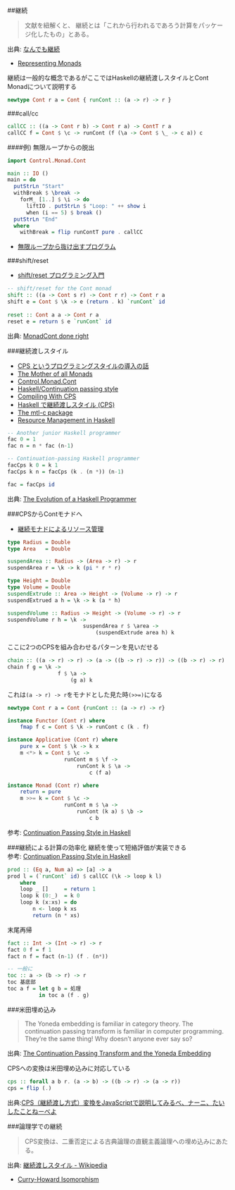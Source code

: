 ##継続

> 文献を紐解くと、 継続とは「これから行われるであろう計算をパッケージ化したもの」とある。

出典: [なんでも継続](http://practical-scheme.net/docs/cont-j.html)

* [Representing Monads](http://citeseerx.ist.psu.edu/viewdoc/summary?doi=10.1.1.43.8213)

継続は一般的な概念であるがここではHaskellの継続渡しスタイルとCont Monadについて説明する

```haskell
newtype Cont r a = Cont { runCont :: (a -> r) -> r }
```

###call/cc

```haskell
callCC :: ((a -> Cont r b) -> Cont r a) -> ContT r a
callCC f = Cont $ \c -> runCont (f (\a -> Cont $ \_ -> c a)) c
```

####例) 無限ループからの脱出

```haskell
import Control.Monad.Cont

main :: IO ()
main = do
  putStrLn "Start"
  withBreak $ \break ->
    forM_ [1..] $ \i -> do
      liftIO . putStrLn $ "Loop: " ++ show i
      when (i == 5) $ break ()
  putStrLn "End"
  where
    withBreak = flip runContT pure . callCC
```

* [無限ループから抜け出すプログラム](http://qiita.com/lotz/items/a1ff5725e918e216940e)

###shift/reset
* [shift/reset プログラミング入門](http://pllab.is.ocha.ac.jp/~asai/cw2011tutorial/main-j.pdf)

```haskell
-- shift/reset for the Cont monad
shift :: ((a -> Cont s r) -> Cont r r) -> Cont r a
shift e = Cont $ \k -> e (return . k) `runCont` id
 
reset :: Cont a a -> Cont r a 
reset e = return $ e `runCont` id
```

出典: [MonadCont done right](https://www.haskell.org/haskellwiki/MonadCont_done_right)

###継続渡しスタイル
* [CPS というプログラミングスタイルの導入の話](http://yuzumikan15.hatenablog.com/entry/2015/04/24/094610)
* [The Mother of all Monads](http://blog.sigfpe.com/2008/12/mother-of-all-monads.html)
* [Control.Monad.Cont](https://hackage.haskell.org/package/mtl/docs/Control-Monad-Cont.html)
* [Haskell/Continuation passing style](http://en.wikibooks.org/wiki/Haskell/Continuation_passing_style)
* [Compiling With CPS](http://jozefg.bitbucket.org/posts/2015-04-30-cps.html)
* [Haskell で継続渡しスタイル (CPS)](http://jutememo.blogspot.jp/2011/05/haskell-cps.html)
* [The mtl-c package](https://hackage.haskell.org/package/mtl-c)
* [Resource Management in Haskell](http://aherrmann.github.io/programming/2016/01/04/resource-management-in-haskell/)

```haskell
-- Another junior Haskell programmer
fac 0 = 1
fac n = n * fac (n-1)

-- Continuation-passing Haskell programmer
facCps k 0 = k 1
facCps k n = facCps (k . (n *)) (n-1)

fac = facCps id
```

出典: [The Evolution of a Haskell Programmer](http://www.willamette.edu/~fruehr/haskell/evolution.html)

###CPSからContモナドへ
* [継続モナドによるリソース管理](http://qiita.com/tanakh/items/81fc1a0d9ae0af3865cb)

```haskell
type Radius = Double
type Area   = Double

suspendArea :: Radius -> (Area -> r) -> r
suspendArea r = \k -> k (pi * r * r)

type Height = Double
type Volume = Double
suspendExtrude :: Area -> Height -> (Volume -> r) -> r
suspendExtrued a h = \k -> k (a * h)

suspendVolume :: Radius -> Height -> (Volume -> r) -> r
suspendVolume r h = \k ->
                        suspendArea r $ \area ->
                            (suspendExtrude area h) k
```

ここに2つのCPSを組み合わせるパターンを見いだせる

```haskell
chain :: ((a -> r) -> r) -> (a -> ((b -> r) -> r)) -> ((b -> r) -> r)
chain f g = \k ->
                f $ \a ->
                    (g a) k
```

これは`(a -> r) -> r`をモナドとした見た時`(>>=)`になる

```haskell
newtype Cont r a = Cont {runCont :: (a -> r) -> r}

instance Functor (Cont r) where
    fmap f c = Cont $ \k -> runCont c (k . f)

instance Applicative (Cont r) where
    pure x = Cont $ \k -> k x
    m <*> k = Cont $ \c ->
                  runCont m $ \f ->
                      runCont k $ \a ->
                          c (f a)

instance Monad (Cont r) where
    return = pure
    m >>= k = Cont $ \c ->
                  runCont m $ \a ->
                      runCont (k a) $ \b ->
                          c b
```
参考: [Continuation Passing Style in Haskell](http://begriffs.com/posts/2015-06-03-haskell-continuations.html)

###継続による計算の効率化
継続を使って短絡評価が実装できる  
参考: [Continuation Passing Style in Haskell](http://begriffs.com/posts/2015-06-03-haskell-continuations.html)

```haskell
prod :: (Eq a, Num a) => [a] -> a
prod l = (`runCont` id) $ callCC (\k -> loop k l)
    where
    loop _ []     = return 1
    loop k (0:_)  = k 0
    loop k (x:xs) = do
        n <- loop k xs
        return (n * xs)
```

末尾再帰

```haskell
fact :: Int -> (Int -> r) -> r
fact 0 f = f 1
fact n f = fact (n-1) (f . (n*))

-- 一般に
toc :: a -> (b -> r) -> r
toc 基底部
toc a f = let g b = 処理
          in toc a (f . g)
```

###米田埋め込み

> The Yoneda embedding is familiar in category theory. The continuation passing transform is familiar in computer programming.
> They’re the same thing! Why doesn’t anyone ever say so?

出典: [The Continuation Passing Transform and the Yoneda Embedding](https://golem.ph.utexas.edu/category/2008/01/the_continuation_passing_trans.html)

CPSへの変換は米田埋め込みに対応している

```haskell
cps :: forall a b r. (a -> b) -> ((b -> r) -> (a -> r))
cps = flip (.)
```

出典:[CPS（継続渡し方式）変換をJavaScriptで説明してみるべ、ナーニ、たいしたことねーべよ](http://d.hatena.ne.jp/m-hiyama/20080116/1200468797)

###論理学での継続

> CPS変換は、二重否定による古典論理の直観主義論理への埋め込みにあたる。

出典: [継続渡しスタイル - Wikipedia](http://ja.wikipedia.org/wiki/%E7%B6%99%E7%B6%9A%E6%B8%A1%E3%81%97%E3%82%B9%E3%82%BF%E3%82%A4%E3%83%AB)

* [Curry-Howard Isomorphism](http://www.kmonos.net/wlog/61.html#_0538060508)
